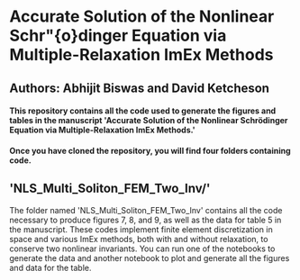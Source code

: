 # Accurate Solution of the Nonlinear Schr\"{o}dinger Equation via Multiple-Relaxation ImEx Methods
## Authors: Abhijit Biswas and David Ketcheson

#### This repository contains all the code used to generate the figures and tables in the manuscript 'Accurate Solution of the Nonlinear Schrödinger Equation via Multiple-Relaxation ImEx Methods.'
#### Once you have cloned the repository, you will find four folders containing code.
## 'NLS_Multi_Soliton_FEM_Two_Inv/'
The folder named 'NLS_Multi_Soliton_FEM_Two_Inv' contains all the code necessary to produce figures 7, 8, and 9, as well as the data for table 5 in the manuscript. These codes implement finite element discretization in space and various ImEx methods, both with and without relaxation, to conserve two nonlinear invariants. You can run one of the notebooks to generate the data and another notebook to plot and generate all the figures and data for the table.
